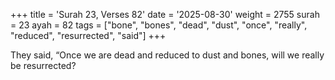 +++
title = 'Surah 23, Verses 82'
date = '2025-08-30'
weight = 2755
surah = 23
ayah = 82
tags = ["bone", "bones", "dead", "dust", "once", "really", "reduced", "resurrected", "said"]
+++

They said, “Once we are dead and reduced to dust and bones, will we really be resurrected?